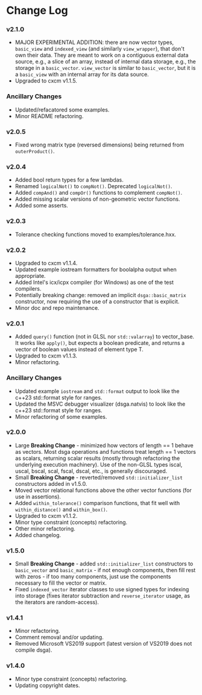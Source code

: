 # Change Log

### v2.1.0
* MAJOR EXPERIMENTAL ADDITION: there are now vector types, ```basic_view``` and ```indexed_view``` (and similarly ```view_wrapper```), that don't own their data. They are meant to work on a contiguous external data source, e.g., a slice of an array, instead of internal data storage, e.g., the storage in a ```basic_vector```. ```view_vector``` is similar to ```basic_vector```, but it is a ```basic_view``` with an internal array for its data source.
* Upgraded to cxcm v1.1.5.

###  Ancillary Changes
* Updated/refacatored some examples.
* Minor README refactoring.

### v2.0.5
* Fixed wrong matrix type (reversed dimensions) being returned from ```outerProduct()```.

### v2.0.4
* Added bool return types for a few lambdas.
* Renamed ```logicalNot()``` to ```compNot()```. Deprecated ```logicalNot()```.
* Added ```compAnd()``` and ```compOr()``` functions to complement ```compNot()```.
* Added missing scalar versions of non-geometric vector functions.
* Added some asserts.

### v2.0.3
* Tolerance checking functions moved to examples/tolerance.hxx.

### v2.0.2
* Upgraded to cxcm v1.1.4.
* Updated example iostream formatters for boolalpha output when appropriate.
* Added Intel's icx/icpx compiler (for Windows) as one of the test compilers.
* Potentially breaking change: removed an implicit ```dsga::basic_matrix``` constructor, now requiring the use of a constructor that is explicit.
* Minor doc and repo maintenance.

### v2.0.1
* Added ```query()``` function (not in GLSL nor ```std::valarray```) to vector_base. It works like ```apply()```, but expects a boolean predicate, and returns a vector of boolean values instead of element type T.
* Upgraded to cxcm v1.1.3.
* Minor refactoring.

### Ancillary Changes
* Updated example ```iostream``` and ```std::format``` output to look like the c++23 std::format style for ranges.
* Updated the MSVC debugger visualizer (dsga.natvis) to look like the c++23 std::format style for ranges.
* Minor refactoring of some examples.

### v2.0.0
* Large __Breaking Change__ - minimized how vectors of length == 1 behave as vectors. Most dsga operations and functions treat length == 1 vectors as scalars, returning scalar results (mostly through refactoring the underlying execution machinery). Use of the non-GLSL types iscal, uscal, bscal, scal, fscal, dscal, etc., is generally discouraged.
* Small __Breaking Change__ - reverted/removed ```std::initializer_list``` constructors added in v1.5.0.
* Moved vector relational functions above the other vector functions (for use in assertions).
* Added ```within_tolerance()``` comparison functions, that fit well with ```within_distance()``` and ```within_box()```.
* Upgraded to cxcm v1.1.2.
* Minor type constraint (concepts) refactoring.
* Other minor refactoring.
* Added changelog.

### v1.5.0
* Small __Breaking Change__ - added ```std::initializer_list``` constructors to ```basic_vector``` and ```basic_matrix``` - if not enough components, then fill rest with zeros - if too many components, just use the components necessary to fill the vector or matrix.
* Fixed ```indexed_vector``` iterator classes to use signed types for indexing into storage (fixes iterator subtraction and ```reverse_iterator``` usage, as the iterators are random-access).

### v1.4.1
* Minor refactoring.
* Comment removal and/or updating.
* Removed Microsoft VS2019 support (latest version of VS2019 does not compile dsga).

### v1.4.0
* Minor type constraint (concepts) refactoring.
* Updating copyright dates.
